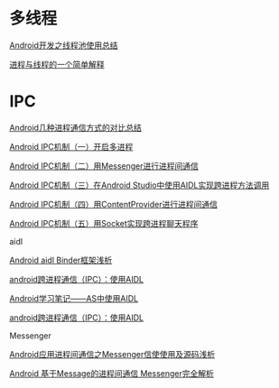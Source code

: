 # 多线程

[Android开发之线程池使用总结](https://blog.csdn.net/u012702547/article/details/52259529)

[进程与线程的一个简单解释](http://www.ruanyifeng.com/blog/2013/04/processes_and_threads.html)

# IPC

[Android几种进程通信方式的对比总结](https://blog.csdn.net/u011240877/article/details/72863432)

[Android IPC机制（一）开启多进程](http://liuwangshu.cn/application/ipc/1-process-start.html)

[Android IPC机制（二）用Messenger进行进程间通信](http://liuwangshu.cn/application/ipc/2-messenger.html)

[Android IPC机制（三）在Android Studio中使用AIDL实现跨进程方法调用](http://liuwangshu.cn/application/ipc/3-aidl.html)

[Android IPC机制（四）用ContentProvider进行进程间通信](http://liuwangshu.cn/application/ipc/4-contentprovider.html)

[Android IPC机制（五）用Socket实现跨进程聊天程序](http://liuwangshu.cn/application/ipc/5-socket.html)

aidl

[Android aidl Binder框架浅析](https://blog.csdn.net/lmj623565791/article/details/38461079)

[android跨进程通信（IPC）：使用AIDL](https://blog.csdn.net/singwhatiwanna/article/details/17041691)

[Android学习笔记——AS中使用AIDL](https://zhuanlan.zhihu.com/p/31460556)

[android跨进程通信（IPC）：使用AIDL](https://blog.csdn.net/singwhatiwanna/article/details/17041691)

Messenger

[Android应用进程间通信之Messenger信使使用及源码浅析](https://blog.csdn.net/yanbober/article/details/48373341)

[Android 基于Message的进程间通信 Messenger完全解析](https://blog.csdn.net/lmj623565791/article/details/47017485)








